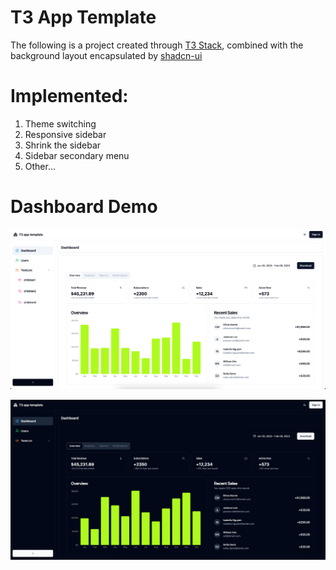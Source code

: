 # T3 App Template

The following is a project created through [T3 Stack](https://create.t3.gg/), combined with the background layout encapsulated by [shadcn-ui](https://ui.shadcn.com/)

# Implemented:
1. Theme switching
2. Responsive sidebar
3. Shrink the sidebar
4. Sidebar secondary menu
5. Other...

# Dashboard Demo
![light](light.png)

![dark](dark.png)
